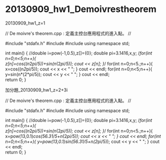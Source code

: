 20130909_hw1_Demoivrestheorem
=============================

20130909_hw1_z=1

// De moivre's theorem.cpp : 定義主控台應用程式的進入點。
//

#include "stdafx.h"
#include<iostream>
#include<cmath>
using namespace std;

int main()
{
	//double i=pow(-1,0.5),z[]={0};
	double pi=3.1416,x,y;
	/*for(int n=0;n<5;n++){                                
		z[n]=cos((n*2*pi/5))+sin(n*(2*pi/5));
		cout << z[n];
	}*/
	for(int n=0;n<5.;n++){
		x=cos((n*2*pi/5));
		cout << x << " ";
	}
	cout << endl;
	for(int n=0;n<5;n++){
		y=sin(n*(2*pi/5));
		cout << y << " ";
	}
	cout << endl;	
	return 0;
}


加分題_20130909_hw1_z=2+3i

// De moivre's theorem.cpp : 定義主控台應用程式的進入點。
//

#include "stdafx.h"
#include<iostream>
#include<cmath>
using namespace std;

int main()
{
	//double i=pow(-1,0.5),z[]={0};
	double pi=3.1416,x,y;
	/*for(int n=0;n<5;n++){                                
		z[n]=cos((n*2*pi/5))+sin(n*(2*pi/5));
		cout << z[n];
	}*/
	for(int n=0;n<5.;n++){
		x=pow(13,0.1)*cos(56.31/5+n*(2*pi/5));
		cout << x << " ";
	}
	cout << endl;
	for(int n=0;n<5;n++){
		y=pow(13,0.1)*sin(56.31/5+n*(2*pi/5));
		cout << y << " ";
	}
	cout << endl;	
	return 0;
}
